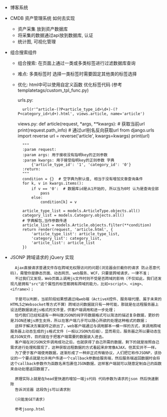 - 博客系统
- CMDB 资产管理系统 如何去实现
    * 资产采集 放到资产数据库
    * 将采集的数据通过api放到数据库, 认证
    * 统计图, 可视化管理

- 组合搜索组件

    * 组合搜索: 在页面上通过一类或多类标签进行过滤数据库查询
    * 难点: 多类标签时 选择一类标签时需要固定其他类的标签选择
    * 优化: html中可以使用自定义函数 优化标签代码 (参考templatetags/custom_tpl_func.py)


        urls.py:

            url(r'^article-(?P<article_type_id>\d+)-(?P<category_id>\d+).html', views.article, name='article')

        views.py:
        def article(request, *args, **kwargs):
            # 获取当前url
            print(request.path_info)
            # 通过url别名反向获取url
            from django.urls import reverse
            url = reverse('article', kwargs=kwargs)
            print(url)

            """
            :param request:
            :param args: 用于接收没有指明key的正则参数
            :param kwargs: 用于接受指明key的正则参数 字典
                {'article_type_id': '1', 'category_id': '0'}
            :return:
            """
            condition = {}  # 空字典为默认值, 相当于没有增加文章查询条件
            for k, v in kwargs.items():
                if v == '0':  # 数据库id是从1开始的, 所以当为0时 认为是查询全部
                    pass
                else:
                    condition[k] = v

            article_type_list = models.ArticleType.objects.all()
            category_list = models.Category.objects.all()
            # 字典解包,当作参数传递
            article_list = models.Article.objects.filter(**condition)
            return render(request, 'article.html', {
                'article_type_list': article_type_list,
                'category_list': category_list,
                'article_list': article_list
            })


- JSONP 跨域请求的 jQuery 实现

        Ajax直接请求普通文件存在跨域无权限访问的问题(浏览器会拦截你的请求 防止恶意代码)，甭管你是静态页面、动态网页、web服务、WCF，只要是跨域请求，一律不准；
        不过我们又发现，Web页面上调用js文件时则不受是否跨域的影响（不仅如此，我们还发现凡是拥有"src"这个属性的标签都拥有跨域的能力，比如<script>、<img>、<iframe>）；

        于是可以判断，当前阶段如果想通过纯web端（ActiveX控件、服务端代理、属于未来的HTML5之Websocket等方式不算）跨域访问数据就只有一种可能，那就是在远程服务器上设法把数据装进js格式的文件里，供客户端调用和进一步处理；
        恰巧我们已经知道有一种叫做JSON的纯字符数据格式可以简洁的描述复杂数据，更妙的是JSON还被js原生支持，所以在客户端几乎可以随心所欲的处理这种格式的数据；
        这样子解决方案就呼之欲出了，web客户端通过与调用脚本一模一样的方式，来调用跨域服务器上动态生成的js格式文件（一般以JSON为后缀），显而易见，服务器之所以要动态生成JSON文件，目的就在于把客户端需要的数据装入进去。
        客户端在对JSON文件调用成功之后，也就获得了自己所需的数据，剩下的就是按照自己需求进行处理和展现了，这种获取远程数据的方式看起来非常像AJAX，但其实并不一样。
        为了便于客户端使用数据，逐渐形成了一种非正式传输协议，人们把它称作JSONP，该协议的一个要点就是允许用户传递一个callback参数给服务端，然后服务端返回数据时会将这个callback参数作为函数名来包裹住JSON数据，这样客户端就可以随意定制自己的函数来自动处理返回数据了。

        原理实际上就是在head里快速的增加一端js代码 代码参数为请求的json 然后快速删除
        告诉浏览器 这段伪js可以请求到

        (只能发GET请求)

        参考jsonp.html


